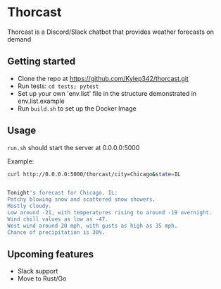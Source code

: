 # Thorcast
Thorcast is a Discord/Slack chatbot that provides weather forecasts on demand

## Getting started
- Clone the repo at https://github.com/Kylep342/thorcast.git
- Run tests: `cd tests; pytest`
- Set up your own 'env.list' file in the structure demonstrated in env.list.example
- Run `build.sh` to set up the Docker Image

## Usage
`run.sh` should start the server at 0.0.0.0:5000

Example:

```Bash
curl http://0.0.0.0:5000/thorcast/city=Chicago&state=IL


Tonight's forecast for Chicago, IL:
Patchy blowing snow and scattered snow showers.
Mostly cloudy.
Low around -21, with temperatures rising to around -19 overnight.
Wind chill values as low as -47.
West wind around 20 mph, with gusts as high as 35 mph.
Chance of precipitation is 30%.
```

## Upcoming features
- Slack support
- Move to Rust/Go

